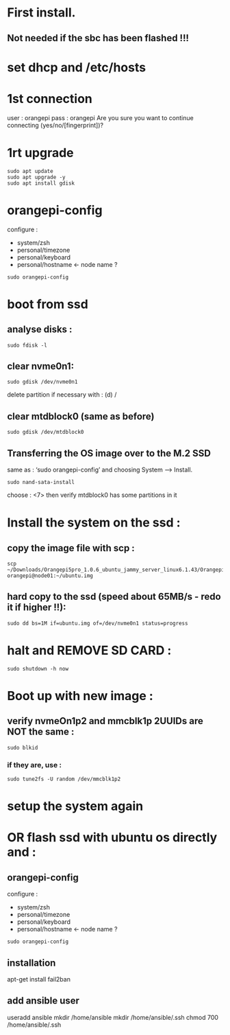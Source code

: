 # First install.
## Not needed if the sbc has been flashed !!!

# set dhcp and /etc/hosts

# 1st connection
user : orangepi
pass : orangepi
Are you sure you want to continue connecting (yes/no/[fingerprint])?

# 1rt upgrade 
```
sudo apt update
sudo apt upgrade -y
sudo apt install gdisk
```

# orangepi-config
configure : 
- system/zsh
- personal/timezone
- personal/keyboard
- personal/hostname <- node name ? 

```
sudo orangepi-config
```

# boot from ssd
## analyse disks : 
```
sudo fdisk -l
```

## clear nvme0n1:
```
sudo gdisk /dev/nvme0n1
```
delete partition if necessary with :
(d) / <partition number>

## clear mtdblock0 (same as before)
```
sudo gdisk /dev/mtdblock0
```

## Transferring the OS image over to the M.2 SSD
 same as :  ‘sudo orangepi-config’ and choosing System –> Install.
```
sudo nand-sata-install
```
choose : <7>
then verify mtdblock0 has some partitions in it

# Install the system on the ssd : 
## copy the image file with scp :
```
scp ~/Downloads/Orangepi5pro_1.0.6_ubuntu_jammy_server_linux6.1.43/Orangepi5pro_1.0.6_ubuntu_jammy_server_linux6.1.43.img orangepi@node01:~/ubuntu.img
```

## hard copy to the ssd (speed about 65MB/s - redo it if higher !!): 
```
sudo dd bs=1M if=ubuntu.img of=/dev/nvme0n1 status=progress
```

# halt and REMOVE SD CARD : 
```
sudo shutdown -h now
```

# Boot up with new image :

## verify nvmeOn1p2 and mmcblk1p 2UUIDs are NOT the same :
```
sudo blkid
```
### if they are, use : 
```
sudo tune2fs -U random /dev/mmcblk1p2
```

# setup the system again

# OR flash ssd with ubuntu os directly and :

## orangepi-config
configure : 
- system/zsh
- personal/timezone
- personal/keyboard
- personal/hostname <- node name ? 

```
sudo orangepi-config
```
## installation
apt-get install fail2ban

## add ansible user
useradd ansible
mkdir /home/ansible
mkdir /home/ansible/.ssh
chmod 700 /home/ansible/.ssh